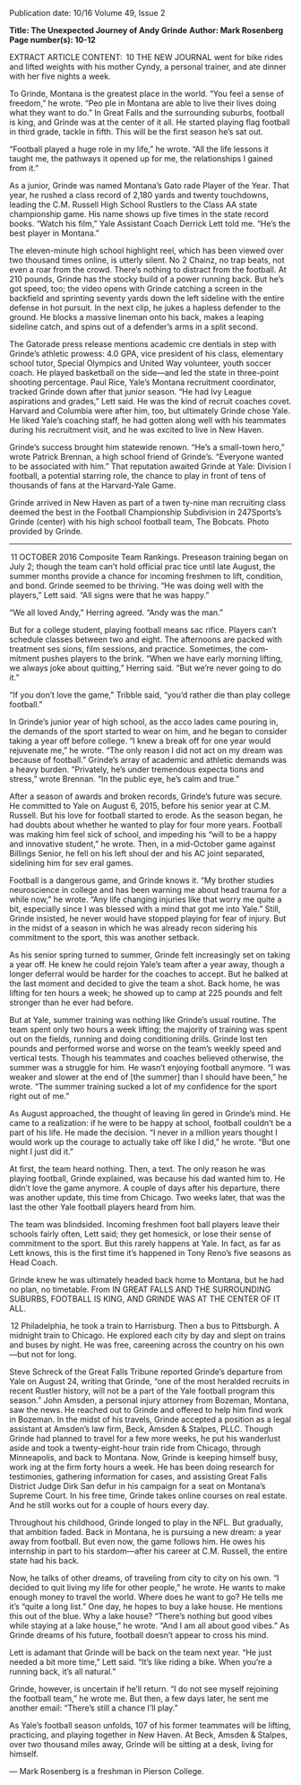 Publication date: 10/16
Volume 49, Issue 2

**Title: The Unexpected Journey of Andy Grinde**
**Author: Mark Rosenberg**
**Page number(s): 10-12**

EXTRACT ARTICLE CONTENT:
 10
THE  NEW  JOURNAL
went for bike rides and lifted weights with his mother 
Cyndy, a personal trainer, and ate dinner with her five 
nights a week.

To Grinde, Montana is the greatest place in the 
world. “You feel a sense of freedom,” he wrote. “Peo­
ple in Montana are able to live their lives doing what 
they want to do.” In Great Falls and the surrounding 
suburbs, football is king, and Grinde was at the center 
of it all. He started playing flag football in third grade, 
tackle in fifth. This will be the first season he’s sat out.

“Football played a huge role in my life,” he wrote. 
“All the life lessons it taught me, the pathways it 
opened up for me, the relationships I gained from it.”

As a junior, Grinde was named Montana’s Gato­
rade Player of the Year. That year, he rushed a class 
record of 2,180 yards and twenty touchdowns, leading 
the C.M. Russell High School Rustlers to the Class 
AA state championship game. His name shows up five 
times in the state record books. “Watch his film,” Yale 
Assistant Coach Derrick Lett told me. “He’s the best 
player in Montana.”

The eleven-minute high school highlight reel, which 
has been viewed over two thousand times online, is 
utterly silent. No 2 Chainz, no trap beats, not even a 
roar from the crowd. There’s nothing to distract from 
the football. At 210 pounds, Grinde has the stocky 
build of a power running back. But he’s got speed, too; 
the video opens with Grinde catching a screen in the 
backfield and sprinting seventy yards down the left 
sideline with the entire defense in hot pursuit. In the 
next clip, he jukes a hapless defender to the ground. 
He blocks a massive lineman onto his back, makes a 
leaping sideline catch, and spins out of a defender’s 
arms in a split second.

The Gatorade press release mentions academic cre­
dentials in step with Grinde’s athletic prowess: 4.0 GPA, 
vice president of his class, elementary school tutor, 
Special Olympics and United Way volunteer, youth 
soccer coach. He played basketball on the side—and 
led the state in three-point shooting percentage. Paul 
Rice, Yale’s Montana recruitment coordinator, tracked 
Grinde down after that junior season. “He had Ivy 
League aspirations and grades,” Lett said. He was the 
kind of recruit coaches covet. Harvard and Columbia 
were after him, too, but ultimately Grinde chose Yale. 
He liked Yale’s coaching staff, he had gotten along well 
with his teammates during his recruitment visit, and he 
was excited to live in New Haven.

Grinde’s success brought him statewide renown. 
“He’s a small-town hero,” wrote Patrick Brennan, a 
high school friend of Grinde’s. “Everyone wanted to be 
associated with him.” That reputation awaited Grinde 
at Yale: Division I football, a potential starring role, the 
chance to play in front of tens of thousands of fans at 
the Harvard-Yale Game.

Grinde arrived in New Haven as part of a twen­
ty-nine man recruiting class deemed the best in the 
Football Championship Subdivision in 247Sports’s
Grinde (center) with his high school football 
team, The Bobcats. Photo provided by Grinde.


---

 11
OCTOBER 2016
Composite Team Rankings. Preseason training began 
on July 2; though the team can’t hold official prac­
tice until late August, the summer months provide a 
chance for incoming freshmen to lift, condition, and 
bond. Grinde seemed to be thriving. “He was doing 
well with the players,” Lett said. “All signs were that he 
was happy.”

“We all loved Andy,” Herring agreed. “Andy was the 
man.”

But for a college student, playing football means sac­
rifice. Players can’t schedule classes between two and 
eight. The afternoons are packed with treatment ses­
sions, film sessions, and practice. Sometimes, the com­
mitment pushes players to the brink. “When we have 
early morning lifting, we always joke about quitting,” 
Herring said. “But we’re never going to do it.”

“If you don’t love the game,” Tribble said, “you’d 
rather die than play college football.”


In Grinde’s junior year of high school, as the acco­
lades came pouring in, the demands of the sport started 
to wear on him, and he began to consider taking a year 
off before college. “I knew a break off for one year 
would rejuvenate me,” he wrote. “The only reason I did 
not act on my dream was because of football.” Grinde’s 
array of academic and athletic demands was a heavy 
burden. “Privately, he’s under tremendous expecta­
tions and stress,” wrote Brennan. “In the public eye, 
he’s calm and true.”

After a season of awards and broken records, Grinde’s 
future was secure. He committed to Yale on August 6, 
2015, before his senior year at C.M. Russell. But his 
love for football started to erode. As the season began, 
he had doubts about whether he wanted to play for 
four more years. Football was making him feel sick 
of school, and impeding his “will to be a happy and 
innovative student,” he wrote. Then, in a mid-October 
game against Billings Senior, he fell on his left shoul­
der and his AC joint separated, sidelining him for sev­
eral games.

Football is a dangerous game, and Grinde knows it. 
“My brother studies neuroscience in college and has 
been warning me about head trauma for a while now,” 
he wrote. “Any life changing injuries like that worry me 
quite a bit, especially since I was blessed with a mind 
that got me into Yale.” Still, Grinde insisted, he never 
would have stopped playing for fear of injury. But in 
the midst of a season in which he was already recon­
sidering his commitment to the sport, this was another 
setback.

As his senior spring turned to summer, Grinde felt 
increasingly set on taking a year off. He knew he could 
rejoin Yale’s team after a year away, though a longer 
deferral would be harder for the coaches to accept. But 
he balked at the last moment and decided to give the 
team a shot. Back home, he was lifting for ten hours 
a week; he showed up to camp at 225 pounds and felt 
stronger than he ever had before.

But at Yale, summer training was nothing like 
Grinde’s usual routine. The team spent only two hours 
a week lifting; the majority of training was spent out 
on the fields, running and doing conditioning drills. 
Grinde lost ten pounds and performed worse and worse 
on the team’s weekly speed and vertical tests. Though 
his teammates and coaches believed otherwise, the 
summer was a struggle for him. He wasn’t enjoying 
football anymore. “I was weaker and slower at the end 
of [the summer] than I should have been,” he wrote. 
“The summer training sucked a lot of my confidence 
for the sport right out of me.”

As August approached, the thought of leaving lin­
gered in Grinde’s mind. He came to a realization: if he 
were to be happy at school, football couldn’t be a part 
of his life. He made the decision. “I never in a million 
years thought I would work up the courage to actually 
take off like I did,” he wrote. “But one night I just did 
it.”

At first, the team heard nothing. Then, a text. The 
only reason he was playing football, Grinde explained, 
was because his dad wanted him to. He didn’t love the 
game anymore. A couple of days after his departure, 
there was another update, this time from Chicago. Two 
weeks later, that was the last the other Yale football 
players heard from him.

The team was blindsided. Incoming freshmen foot­
ball players leave their schools fairly often, Lett said; 
they get homesick, or lose their sense of commitment 
to the sport. But this rarely happens at Yale. In fact, as 
far as Lett knows, this is the first time it’s happened in 
Tony Reno’s five seasons as Head Coach.

Grinde knew he was ultimately headed back home 
to Montana, but he had no plan, no timetable. From 
IN GREAT FALLS AND THE 
SURROUNDING SUBURBS, 
FOOTBALL IS KING, AND 
GRINDE WAS AT THE 
CENTER OF IT ALL.



 12
Philadelphia, he took a train to Harrisburg. Then a 
bus to Pittsburgh. A midnight train to Chicago. He 
explored each city by day and slept on trains and buses 
by night. He was free, careening across the country on 
his own—but not for long.

Steve Schreck of the Great Falls Tribune reported 
Grinde’s departure from Yale on August 24, writing that 
Grinde, “one of the most heralded recruits in recent 
Rustler history, will not be a part of the Yale football 
program this season.” John Amsden, a personal injury 
attorney from Bozeman, Montana, saw the news. He 
reached out to Grinde and offered to help him find 
work in Bozeman. In the midst of his travels, Grinde 
accepted a position as a legal assistant at Amsden’s law 
firm, Beck, Amsden & Stalpes, PLLC. Though Grinde 
had planned to travel for a few more weeks, he put his 
wanderlust aside and took a twenty-eight-hour train 
ride from Chicago, through Minneapolis, and back to 
Montana. Now, Grinde is keeping himself busy, work­
ing at the firm forty hours a week. He has been doing 
research for testimonies, gathering information for 
cases, and assisting Great Falls District Judge Dirk San­
defur in his campaign for a seat on Montana’s Supreme 
Court. In his free time, Grinde takes online courses on 
real estate. And he still works out for a couple of hours 
every day.


Throughout his childhood, Grinde longed to play 
in the NFL. But gradually, that ambition faded. Back 
in Montana, he is pursuing a new dream: a year away 
from football. But even now, the game follows him. He 
owes his internship in part to his stardom—after his 
career at C.M. Russell, the entire state had his back.

Now, he talks of other dreams, of traveling from city 
to city on his own. “I decided to quit living my life for 
other people,” he wrote. He wants to make enough 
money to travel the world. Where does he want to go? 
He tells me it’s “quite a long list.” One day, he hopes 
to buy a lake house. He mentions this out of the blue. 
Why a lake house? “There’s nothing but good vibes 
while staying at a lake house,” he wrote. “And I am 
all about good vibes.” As Grinde dreams of his future, 
football doesn’t appear to cross his mind.

Lett is adamant that Grinde will be back on the team 
next year. “He just needed a bit more time,” Lett said. 
“It’s like riding a bike. When you’re a running back, it’s 
all natural.”

Grinde, however, is uncertain if he’ll return. “I do 
not see myself rejoining the football team,” he wrote 
me. But then, a few days later, he sent me another 
email: “There’s still a chance I’ll play.”

As Yale’s football season unfolds, 107 of his former 
teammates will be lifting, practicing, and playing 
together in New Haven. At Beck, Amsden & Stalpes, 
over two thousand miles away, Grinde will be sitting at 
a desk, living for himself.

— Mark Rosenberg is a freshman 
in Pierson College.